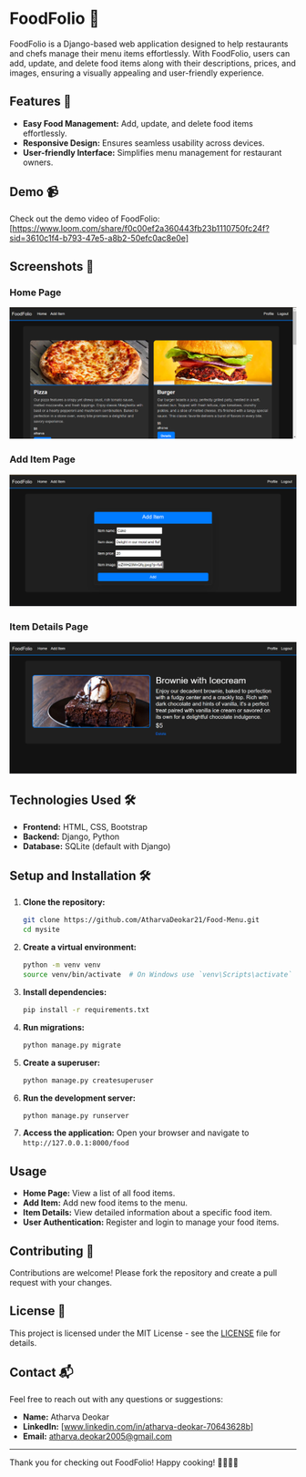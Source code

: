 # FoodFolio 🍴

FoodFolio is a Django-based web application designed to help restaurants and chefs manage their menu items effortlessly. With FoodFolio, users can add, update, and delete food items along with their descriptions, prices, and images, ensuring a visually appealing and user-friendly experience.

## Features 🚀

- **Easy Food Management:** Add, update, and delete food items effortlessly.
- **Responsive Design:** Ensures seamless usability across devices.
- **User-friendly Interface:** Simplifies menu management for restaurant owners.

## Demo 📹

Check out the demo video of FoodFolio: [https://www.loom.com/share/f0c00ef2a360443fb23b1110750fc24f?sid=3610c1f4-b793-47e5-a8b2-50efc0ac8e0e]

## Screenshots 📸

### Home Page
![Home Page](screenshots/Home.png)

### Add Item Page
![Add Item Page](screenshots/Add-item.png)

### Item Details Page
![Item Details Page](screenshots/Detail.png)

## Technologies Used 🛠️

- **Frontend:** HTML, CSS, Bootstrap
- **Backend:** Django, Python
- **Database:** SQLite (default with Django)

## Setup and Installation 🛠️

1. **Clone the repository:**
    ```sh
    git clone https://github.com/AtharvaDeokar21/Food-Menu.git
    cd mysite
    ```

2. **Create a virtual environment:**
    ```sh
    python -m venv venv
    source venv/bin/activate  # On Windows use `venv\Scripts\activate`
    ```

3. **Install dependencies:**
    ```sh
    pip install -r requirements.txt
    ```

4. **Run migrations:**
    ```sh
    python manage.py migrate
    ```

5. **Create a superuser:**
    ```sh
    python manage.py createsuperuser
    ```

6. **Run the development server:**
    ```sh
    python manage.py runserver
    ```

7. **Access the application:**
    Open your browser and navigate to `http://127.0.0.1:8000/food`

## Usage

- **Home Page:** View a list of all food items.
- **Add Item:** Add new food items to the menu.
- **Item Details:** View detailed information about a specific food item.
- **User Authentication:** Register and login to manage your food items.

## Contributing 🤝

Contributions are welcome! Please fork the repository and create a pull request with your changes.

## License 📄

This project is licensed under the MIT License - see the [LICENSE](/LICENSE) file for details.

## Contact 📬

Feel free to reach out with any questions or suggestions:
- **Name:** Atharva Deokar
- **LinkedIn:** [www.linkedin.com/in/atharva-deokar-70643628b]
- **Email:** atharva.deokar2005@gmail.com

---

Thank you for checking out FoodFolio! Happy cooking! 👨‍🍳👩‍🍳
